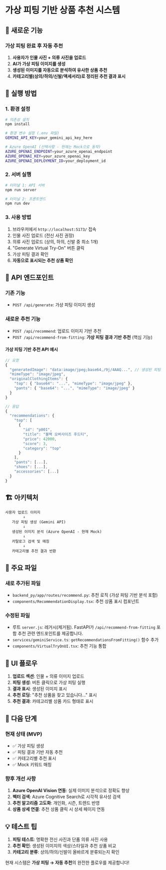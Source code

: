 ﻿# 가상 피팅 기반 상품 추천 시스템

## 🎯 새로운 기능

### 가상 피팅 완료 후 자동 추천
1. **사용자가 인물 사진 + 의류 사진을 업로드**
2. **AI가 가상 피팅 이미지를 생성**
3. **생성된 이미지를 자동으로 분석하여 유사한 상품 추천**
4. **카테고리별(상의/하의/신발/액세서리)로 정리된 추천 결과 표시**

## 🚀 실행 방법

### 1. 환경 설정
```bash
# 의존성 설치
npm install

# 환경 변수 설정 (.env 파일)
GEMINI_API_KEY=your_gemini_api_key_here

# Azure OpenAI (선택사항 - 현재는 Mock으로 동작)
AZURE_OPENAI_ENDPOINT=your_azure_openai_endpoint
AZURE_OPENAI_KEY=your_azure_openai_key
AZURE_OPENAI_DEPLOYMENT_ID=your_deployment_id
```

### 2. 서버 실행
```bash
# 터미널 1: API 서버
npm run server

# 터미널 2: 프론트엔드
npm run dev
```

### 3. 사용 방법
1. 브라우저에서 `http://localhost:5173/` 접속
2. 인물 사진 업로드 (전신 사진 권장)
3. 의류 사진 업로드 (상의, 하의, 신발 중 최소 1개)
4. "Generate Virtual Try-On" 버튼 클릭
5. 가상 피팅 결과 확인
6. **자동으로 표시되는 추천 상품 확인**

## 🔧 API 엔드포인트

### 기존 기능
- `POST /api/generate`: 가상 피팅 이미지 생성

### 새로운 추천 기능
- `POST /api/recommend`: 업로드 이미지 기반 추천
- `POST /api/recommend-from-fitting`: **가상 피팅 결과 기반 추천** (핵심 기능)

#### 가상 피팅 기반 추천 API 예시
```javascript
// 요청
{
  "generatedImage": "data:image/jpeg;base64,/9j/4AAQ...", // 생성된 피팅 이미지
  "mimeType": "image/jpeg",
  "originalClothingItems": {
    "top": { "base64": "...", "mimeType": "image/jpeg" },
    "pants": { "base64": "...", "mimeType": "image/jpeg" }
  }
}

// 응답
{
  "recommendations": {
    "top": [
      {
        "id": "p001",
        "title": "블랙 오버사이즈 후드티",
        "price": 42000,
        "score": 3,
        "category": "top"
      }
    ],
    "pants": [...],
    "shoes": [...],
    "accessories": [...]
  }
}
```

## 🏗️ 아키텍처

```
사용자 업로드 이미지
        ↓
   가상 피팅 생성 (Gemini API)
        ↓
   생성된 이미지 분석 (Azure OpenAI - 현재 Mock)
        ↓
   카탈로그 검색 및 매칭
        ↓
   카테고리별 추천 결과 반환
```

## 📁 주요 파일

### 새로 추가된 파일
- `backend_py/app/routes/recommend.py`: 추천 로직 (가상 피팅 기반 분석 포함)
- `components/RecommendationDisplay.tsx`: 추천 상품 표시 컴포넌트

### 수정된 파일
- 루트 `server.js`: 레거시(제거됨). FastAPI가 `/api/recommend-from-fitting` 포함 추천 관련 엔드포인트를 제공합니다.
- `services/geminiService.ts`: `getRecommendationsFromFitting()` 함수 추가
- `components/VirtualTryOnUI.tsx`: 추천 기능 통합

## 🎨 UI 플로우

1. **업로드 섹션**: 인물 + 의류 이미지 업로드
2. **피팅 생성**: 버튼 클릭으로 가상 피팅 실행
3. **결과 표시**: 생성된 이미지 표시
4. **추천 로딩**: "추천 상품을 찾고 있습니다..." 표시
5. **추천 결과**: 카테고리별 상품 카드 형태로 표시

## 🔄 다음 단계

### 현재 상태 (MVP)
- ✅ 가상 피팅 생성
- ✅ 피팅 결과 기반 자동 추천
- ✅ 카테고리별 추천 표시
- ✅ Mock 키워드 매칭

### 향후 개선 사항
1. **Azure OpenAI Vision 연동**: 실제 이미지 분석으로 정확도 향상
2. **벡터 검색**: Azure Cognitive Search로 시각적 유사성 검색
3. **추천 알고리즘 고도화**: 개인화, 시즌, 트렌드 반영
4. **상품 상세 연결**: 추천 상품 클릭 시 상세 페이지 연동

## 💡 테스트 팁

1. **피팅 테스트**: 명확한 전신 사진과 단품 의류 사진 사용
2. **추천 확인**: 생성된 이미지의 색상/스타일과 추천 상품 비교
3. **카테고리 분류**: 상의/하의/신발이 올바르게 분류되는지 확인

현재 시스템은 **가상 피팅 → 자동 추천**의 완전한 플로우를 제공합니다!
